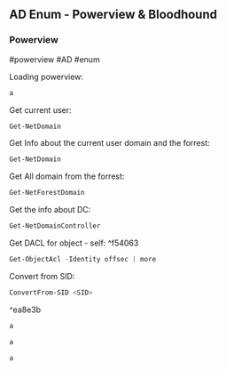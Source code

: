 ## AD Enum - Powerview & Bloodhound

### Powerview
#powerview #AD #enum

Loading powerview:
```powershell
a
```

Get current user:
```powershell
Get-NetDomain
```

Get Info about the current user domain and the forrest:
```powershell
Get-NetDomain
```

Get All domain from the forrest:
```powershell
Get-NetForestDomain
```

Get the info about DC:
```powershell
Get-NetDomainController
```

Get DACL for object - self: ^f54063
```powershell
Get-ObjectAcl -Identity offsec | more
```

Convert from SID:
```powershell
ConvertFrom-SID <SID>
```

^ea8e3b

```powershell
a
```

```powershell
a
```

```powershell
a
```





